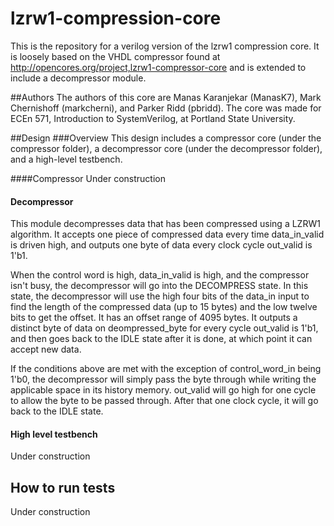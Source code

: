 # lzrw1-compression-core
This is the repository for a verilog version of the lzrw1 compression core. It is loosely based on the VHDL compressor found at http://opencores.org/project,lzrw1-compressor-core and is extended to include a decompressor module. 


##Authors
The authors of this core are Manas Karanjekar (ManasK7), Mark Chernishoff (markcherni), and Parker Ridd (pbridd). The core was made for ECEn 571, Introduction to SystemVerilog, at Portland State University.

##Design
###Overview
This design includes a compressor core (under the compressor folder), a decompressor core (under the decompressor folder), and a high-level testbench.

####Compressor
Under construction

#### Decompressor
This module decompresses data that has been compressed using a LZRW1 algorithm. It accepts one piece of
compressed data every time data_in_valid is driven high, and outputs one byte of data every clock cycle
out_valid is 1'b1. 

When the control word is high, data_in_valid is high, and the compressor isn't busy, the decompressor
will go into the DECOMPRESS state. In this state, the decompressor will use the high four bits of the
data_in input to find the length of the compressed data (up to 15 bytes) and the low twelve bits to 
get the offset. It has an offset range of 4095 bytes. It outputs a distinct byte of data on deompressed_byte
for every cycle out_valid is 1'b1, and then goes back to the IDLE state after it is done, at which point
it can accept new data.

If the conditions above are met with the exception of control_word_in being 1'b0, the decompressor will simply
pass the byte through while writing the applicable space in its history memory. out_valid will go high for one
cycle to allow the byte to be passed through. After that one clock cycle, it will go back to the IDLE state.

#### High level testbench
Under construction

## How to run tests
Under construction